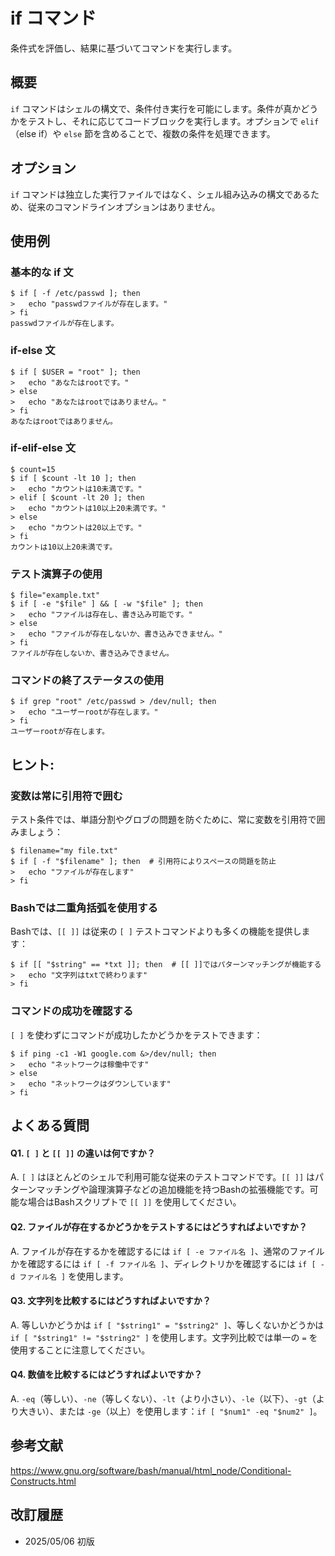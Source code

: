 # if コマンド

条件式を評価し、結果に基づいてコマンドを実行します。

## 概要

`if` コマンドはシェルの構文で、条件付き実行を可能にします。条件が真かどうかをテストし、それに応じてコードブロックを実行します。オプションで `elif`（else if）や `else` 節を含めることで、複数の条件を処理できます。

## オプション

`if` コマンドは独立した実行ファイルではなく、シェル組み込みの構文であるため、従来のコマンドラインオプションはありません。

## 使用例

### 基本的な if 文

```console
$ if [ -f /etc/passwd ]; then
>   echo "passwdファイルが存在します。"
> fi
passwdファイルが存在します。
```

### if-else 文

```console
$ if [ $USER = "root" ]; then
>   echo "あなたはrootです。"
> else
>   echo "あなたはrootではありません。"
> fi
あなたはrootではありません。
```

### if-elif-else 文

```console
$ count=15
$ if [ $count -lt 10 ]; then
>   echo "カウントは10未満です。"
> elif [ $count -lt 20 ]; then
>   echo "カウントは10以上20未満です。"
> else
>   echo "カウントは20以上です。"
> fi
カウントは10以上20未満です。
```

### テスト演算子の使用

```console
$ file="example.txt"
$ if [ -e "$file" ] && [ -w "$file" ]; then
>   echo "ファイルは存在し、書き込み可能です。"
> else
>   echo "ファイルが存在しないか、書き込みできません。"
> fi
ファイルが存在しないか、書き込みできません。
```

### コマンドの終了ステータスの使用

```console
$ if grep "root" /etc/passwd > /dev/null; then
>   echo "ユーザーrootが存在します。"
> fi
ユーザーrootが存在します。
```

## ヒント:

### 変数は常に引用符で囲む

テスト条件では、単語分割やグロブの問題を防ぐために、常に変数を引用符で囲みましょう：

```console
$ filename="my file.txt"
$ if [ -f "$filename" ]; then  # 引用符によりスペースの問題を防止
>   echo "ファイルが存在します"
> fi
```

### Bashでは二重角括弧を使用する

Bashでは、`[[ ]]` は従来の `[ ]` テストコマンドよりも多くの機能を提供します：

```console
$ if [[ "$string" == *txt ]]; then  # [[ ]]ではパターンマッチングが機能する
>   echo "文字列はtxtで終わります"
> fi
```

### コマンドの成功を確認する

`[ ]` を使わずにコマンドが成功したかどうかをテストできます：

```console
$ if ping -c1 -W1 google.com &>/dev/null; then
>   echo "ネットワークは稼働中です"
> else
>   echo "ネットワークはダウンしています"
> fi
```

## よくある質問

#### Q1. `[ ]` と `[[ ]]` の違いは何ですか？
A. `[ ]` はほとんどのシェルで利用可能な従来のテストコマンドです。`[[ ]]` はパターンマッチングや論理演算子などの追加機能を持つBashの拡張機能です。可能な場合はBashスクリプトで `[[ ]]` を使用してください。

#### Q2. ファイルが存在するかどうかをテストするにはどうすればよいですか？
A. ファイルが存在するかを確認するには `if [ -e ファイル名 ]`、通常のファイルかを確認するには `if [ -f ファイル名 ]`、ディレクトリかを確認するには `if [ -d ファイル名 ]` を使用します。

#### Q3. 文字列を比較するにはどうすればよいですか？
A. 等しいかどうかは `if [ "$string1" = "$string2" ]`、等しくないかどうかは `if [ "$string1" != "$string2" ]` を使用します。文字列比較では単一の `=` を使用することに注意してください。

#### Q4. 数値を比較するにはどうすればよいですか？
A. `-eq`（等しい）、`-ne`（等しくない）、`-lt`（より小さい）、`-le`（以下）、`-gt`（より大きい）、または `-ge`（以上）を使用します：`if [ "$num1" -eq "$num2" ]`。

## 参考文献

https://www.gnu.org/software/bash/manual/html_node/Conditional-Constructs.html

## 改訂履歴

- 2025/05/06 初版